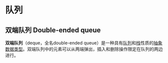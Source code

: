 # 队列

## 双端队列 Double-ended queue <a id="firstHeading"></a>

**双端队列**（deque，全名double-ended queue）是一种具有[队列](https://zh.wikipedia.org/wiki/%E9%98%9F%E5%88%97)和[栈](https://zh.wikipedia.org/wiki/%E6%A0%88)性质的[抽象数据类型](https://zh.wikipedia.org/wiki/%E6%8A%BD%E8%B1%A1%E8%B3%87%E6%96%99%E5%9E%8B%E5%88%A5)。双端队列中的元素可以从两端弹出，插入和删除操作限定在队列的两边进行。

